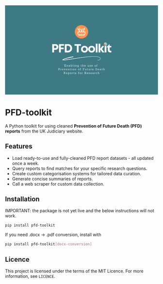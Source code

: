 ![Header Image](assets/header.png)

# PFD-toolkit

A Python toolkit for using cleaned **Prevention of Future Death (PFD) reports** from the UK Judiciary website.

## Features

- Load ready-to-use and fully-cleaned PFD report datasets - all updated once a week.
- Query reports to find matches for your specific research questions.
- Create custom categorisation systems for tailored data curation.
- Generate concise summaries of reports.
- Call a web scraper for custom data collection.


## Installation

IMPORTANT: the package is not yet live and the below instructions will not work.

```bash
pip install pfd-toolkit
```

If you need .docx -> .pdf conversion, install with

```bash
pip install pfd-toolkit[docx-conversion]
```

## Licence

This project is licensed under the terms of the MIT Licence. For more information, see `LICENCE`.